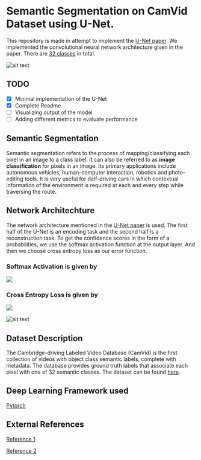 # Semantic Segmentation on CamVid Dataset using U-Net.

This repository is made in attempt to implement the [U-Net paper](https://arxiv.org/abs/1505.04597). We implemented the convolutional neural network architecture given in the paper. There are [32 classes](http://mi.eng.cam.ac.uk/research/projects/VideoRec/CamVid/#ClassLabels) in total.

![alt text](https://camo.githubusercontent.com/f4175e0e30153e03c7ac42a1779302d990b918d0/68747470733a2f2f6d69726f2e6d656469756d2e636f6d2f6d61782f313030302f312a77626155516b597a5268766d6437496a4b4a6a6a43672e676966)

## TODO
- [x] Minimal implementation of the U-Net
- [x] Complete Readme
- [ ] Visualizing output of the model
- [ ] Adding different metrics to evaluate performance

## Semantic Segmentation
Semantic segmentation refers to the process of mapping/classifying each pixel in an image to a class label. It can also be referred to as **image classification** for pixels in an image. Its primary applications include autonomous vehicles, human-computer interaction, robotics and photo-editing tools. It is very useful for delf-driving cars in which contextual information of the environment is required at each and every step while traversing the route.

## Network Architechture
The network architecture mentioned in the [U-Net paper](https://arxiv.org/abs/1505.04597) is used. The first half of the U-Net is an encoding task and the second half is a reconstruction task. To get the confidence scores in the form of a probabilities, we use the softmax activation function at the output layer. And then we choose cross entropy loss as our error function.

### Softmax Activation is given by

<img src="https://render.githubusercontent.com/render/math?math=\large \frac{exp(x_i)}{\sum_{j=1}^{n}exp(x_j)}"> 

### Cross Entropy Loss is given by

<img src="https://render.githubusercontent.com/render/math?math=\large \ell(x, class) = -log(\frac{exp(x[class])}{\sum_{j=1}^{n}exp(x[j])})"> 


![alt text](https://miro.medium.com/max/2824/1*f7YOaE4TWubwaFF7Z1fzNw.png)

## Dataset Description
The Cambridge-driving Labeled Video Database (CamVid) is the first collection of videos with object class semantic labels, complete with metadata. The database provides ground truth labels that associate each pixel with one of 32 semantic classes. The dataset can be found [here](http://mi.eng.cam.ac.uk/research/projects/VideoRec/CamVid/#ClassLabels).

## Deep Learning Framework used
[Pytorch](https://pytorch.org/)

## External References
[Reference 1](https://medium.com/@bond.kirill.alexandrovich/understanding-unet-27de538e08d8)

[Reference 2](https://towardsdatascience.com/understanding-semantic-segmentation-with-unet-6be4f42d4b47)
